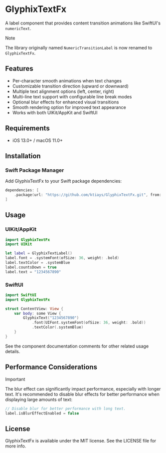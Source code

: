 # GlyphixTextFx

A label component that provides content transition animations like SwiftUI's `numericText`.

> [!NOTE]
> The library originally named `NumericTransitionLabel` is now renamed to `GlyphixTextFx`.

## Features

- Per-character smooth animations when text changes
- Customizable transition direction (upward or downward)
- Multiple text alignment options (left, center, right)
- Multi-line text support with configurable line break modes
- Optional blur effects for enhanced visual transitions
- Smooth rendering option for improved text appearance
- Works with both UIKit/AppKit and SwiftUI

## Requirements

- iOS 13.0+ / macOS 11.0+

## Installation

### Swift Package Manager

Add GlyphixTextFx to your Swift package dependencies:

```swift
dependencies: [
    .package(url: "https://github.com/ktiays/GlyphixTextFx.git", from: "2.0.0")
]
```

## Usage

### UIKit/AppKit

```swift
import GlyphixTextFx
import UIKit

let label = GlyphixTextLabel()
label.font = .systemFont(ofSize: 36, weight: .bold)
label.textColor = .systemBlue
label.countsDown = true
label.text = "1234567890"
```

### SwiftUI

```swift
import SwiftUI
import GlyphixTextFx

struct ContentView: View {
    var body: some View {
        GlyphixText("1234567890")
            .font(UIFont.systemFont(ofSize: 36, weight: .bold))
            .textColor(.systemBlue)
    }
}
```

See the component documentation comments for other related usage details.

## Performance Considerations

> [!IMPORTANT]
> The blur effect can significantly impact performance, especially with longer text. It's recommended to disable blur effects for better performance when displaying large amounts of text:

```swift
// Disable blur for better performance with long text.
label.isBlurEffectEnabled = false
```

## License
GlyphixTextFx is available under the MIT license. See the LICENSE file for more info.

